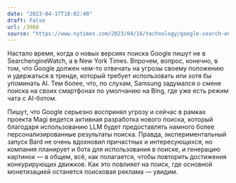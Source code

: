 ```yaml
---
date: "2023-04-17T18:02:40"
draft: False
url: /3968
source: "https://www.nytimes.com/2023/04/16/technology/google-search-engine-ai.html"
---
```


Настало время, когда о новых версиях поиска Google пишут не в SearchengineWatch, а в New York Times. Впрочем, вопрос, конечно, в том, что Google должен чем-то отвечать на угрозы своему положению и удержаться в тренде, который требует использовать или хотя бы упоминать AI. Тем более, что, по слухам, Samsung задумался о смене поиска на своих смартфонах по умолчанию на Bing, где уже есть режим чата с AI-ботом.

Пишут, что Google серьезно воспринял угрозу и сейчас в рамках проекта Magi ведется активная разработка нового поиска, который благодаря использованию LLM будет предоставлять намного более персонализированные результаты поиска. Правда, экспериментальный запуск Bard не очень вдохновил причастных и интересующихся, но компания планирует и бота для использования в поиске, и генерацию картинок — в общем, всё, как полагается, чтобы повторить достижения конкурирующих движков. Как это повлияет на поиск, где основной монетизацией останется поисковая реклама — увидим.
